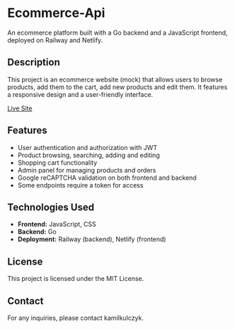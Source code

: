 # Ecommerce-Api

An ecommerce platform built with a Go backend and a JavaScript frontend, deployed on Railway and Netlify.

## Description

This project is an ecommerce website (mock) that allows users to browse products, add them to the cart, add new products and edit them. It features a responsive design and a user-friendly interface.

[Live Site](https://ecommerce-kulczyk.netlify.app/)

## Features

- User authentication and authorization with JWT
- Product browsing, searching, adding and editing
- Shopping cart functionality
- Admin panel for managing products and orders
- Google reCAPTCHA validation on both frontend and backend
- Some endpoints require a token for access

## Technologies Used

- **Frontend:** JavaScript, CSS
- **Backend:** Go
- **Deployment:** Railway (backend), Netlify (frontend)

## License

This project is licensed under the MIT License.

## Contact

For any inquiries, please contact kamilkulczyk.
